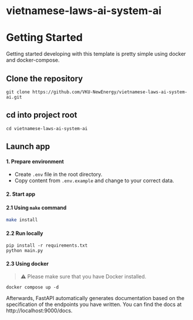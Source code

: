 # vietnamese-laws-ai-system-ai

# Getting Started

Getting started developing with this template is pretty simple using docker and docker-compose.

## Clone the repository

```
git clone https://github.com/VKU-NewEnergy/vietnamese-laws-ai-system-ai.git
```

## cd into project root

```
cd vietnamese-laws-ai-system-ai
```

## Launch app
#### 1. Prepare environment
- Create `.env` file in the root directory.
- Copy content from `.env.example` and change to your correct data.
#### 2. Start app
#### 2.1 Using `make` command
```bash
make install
```
#### 2.2 Run locally
```
pip install -r requirements.txt
python main.py
```
#### 2.3 Using docker

> :warning: Please make sure that you have Docker installed.
```
docker compose up -d
```

Afterwards, FastAPI automatically generates documentation based on the specification of the endpoints you have written. You can find the docs at http://localhost:9000/docs.
